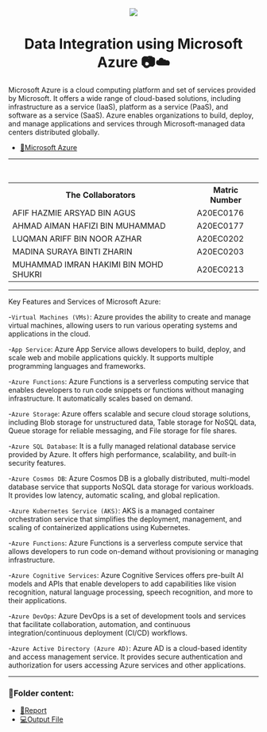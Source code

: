 <div  align="center">
<img  src="https://www.saviantconsulting.com/images/blog/10-reasons-why-choose-azure-for-your-enterprise.png">
</div>

<h1 align='center'>Data Integration using Microsoft Azure 📷☁️</h1>

<p>Microsoft Azure is a cloud computing platform and set of services provided by Microsoft. It offers a wide range of cloud-based solutions, including infrastructure as a service (IaaS), platform as a service (PaaS), and software as a service (SaaS). Azure enables organizations to build, deploy, and manage applications and services through Microsoft-managed data centers distributed globally. </p>

* [📄Microsoft Azure](https://portal.azure.com/#home)

---

<br>

<div align='center'>
<table>
  <tr>
   <th>The Collaborators</th>
   <th>Matric Number</th>
  </tr>
  
   <tr>
     <td>AFIF HAZMIE ARSYAD BIN AGUS</td>
     <td>A20EC0176</td>
   </tr>
   
   <tr>
     <td>AHMAD AIMAN HAFIZI BIN MUHAMMAD</td>
     <td>A20EC0177</td>
   </tr>
 
   <tr>
     <td>LUQMAN ARIFF BIN NOOR AZHAR</td>
     <td>A20EC0202</td>
   </tr>
 
   <tr>
     <td>MADINA SURAYA BINTI ZHARIN</td>
     <td>A20EC0203</td>
   </tr>
 
   <tr>
     <td>MUHAMMAD IMRAN HAKIMI BIN MOHD SHUKRI</td>
     <td>A20EC0213</td>
   </tr>
</table>
</div>

---

Key Features and Services of Microsoft Azure:

-`Virtual Machines (VMs)`: Azure provides the ability to create and manage virtual machines, allowing users to run various operating systems and applications in the cloud.

-`App Service`: Azure App Service allows developers to build, deploy, and scale web and mobile applications quickly. It supports multiple programming languages and frameworks.

-`Azure Functions`: Azure Functions is a serverless computing service that enables developers to run code snippets or functions without managing infrastructure. It automatically scales based on demand.

-`Azure Storage`: Azure offers scalable and secure cloud storage solutions, including Blob storage for unstructured data, Table storage for NoSQL data, Queue storage for reliable messaging, and File storage for file shares.

-`Azure SQL Database`: It is a fully managed relational database service provided by Azure. It offers high performance, scalability, and built-in security features.

-`Azure Cosmos DB`: Azure Cosmos DB is a globally distributed, multi-model database service that supports NoSQL data storage for various workloads. It provides low latency, automatic scaling, and global replication.

-`Azure Kubernetes Service (AKS)`: AKS is a managed container orchestration service that simplifies the deployment, management, and scaling of containerized applications using Kubernetes.

-`Azure Functions`: Azure Functions is a serverless compute service that allows developers to run code on-demand without provisioning or managing infrastructure.

-`Azure Cognitive Services`: Azure Cognitive Services offers pre-built AI models and APIs that enable developers to add capabilities like vision recognition, natural language processing, speech recognition, and more to their applications.

-`Azure DevOps`: Azure DevOps is a set of development tools and services that facilitate collaboration, automation, and continuous integration/continuous deployment (CI/CD) workflows.

-`Azure Active Directory (Azure AD)`: Azure AD is a cloud-based identity and access management service. It provides secure authentication and authorization for users accessing Azure services and other applications.

---


### 📂Folder content:

* [📖Report](https://github.com/drshahizan/special-topic-data-engineering/blob/main/assignment/data-integration/submission/Noctua/report.md)
* [💻Output File](https://github.com/drshahizan/special-topic-data-engineering/blob/main/assignment/data-integration/submission/Noctua/Query%201.csv)
